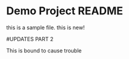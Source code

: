 # Demo Project README

this is a sample file. this is new!


#UPDATES PART 2

This is bound to cause trouble
